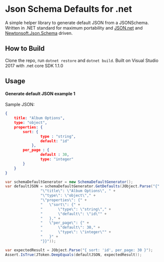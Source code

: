 # Json Schema Defaults for .net
A simple helper library to generate default JSON from a JSONSchema. Written in .NET standard for maximum portability and [JSON.net](https://github.com/JamesNK/Newtonsoft.Json) and [Newtonsoft.Json.Schema](https://github.com/JamesNK/Newtonsoft.Json.Schema) driven.

## How to Build
Clone the repo, run `dotnet restore` and `dotnet build`. Built on Visual Studio 2017 with .net core SDK 1.1.0

## Usage

#### Generate default JSON example 1
Sample JSON:

```json
{
    title: "Album Options",
    type: "object",
    properties: {
        sort: {
                type : "string",
                default: "id"
            },
        per_page : {
                default : 30,
                type: "integer"
        }
    }
}
```

```csharp
var schemaDefaultGenerator = new SchemaDefaultGenerator();
var defaultJSON = schemaDefaultGenerator.GetDefaults(JObject.Parse("{" +
                "\"title\": \"Album Options\", " +
                "\"type\": \"object\"," +
                "\"properties\": {" +
                "   \"sort\": {" +
                "       \"type\": \"string\"," +
                "       \"default\": \"id\"" +
                "   }," +
                "   \"per_page\": {" +
                "       \"default\": 30," +
                "       \"type\": \"integer\"" +
                "   }" +
                "}}"));

var expectedResult = JObject.Parse("{ sort: 'id', per_page: 30 }");
Assert.IsTrue(JToken.DeepEquals(defaultJSON, expectedResult));
```

